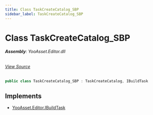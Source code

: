 ```yaml
---
title: Class TaskCreateCatalog_SBP
sidebar_label: TaskCreateCatalog_SBP
---
```

# Class TaskCreateCatalog_SBP


###### **Assembly**: YooAsset.Editor.dll
###### [View Source](https://github.com/tuyoogame/YooAsset-Samples.git/blob/main/Assets/YooAsset/Editor/AssetBundleBuilder/BuildPipeline/ScriptableBuildPipeline/BuildTasks/TaskCreateCatalog_SBP.cs#L9)
```csharp title="Declaration"
public class TaskCreateCatalog_SBP : TaskCreateCatalog, IBuildTask
```

## Implements

* [YooAsset.Editor.IBuildTask](../YooAsset.Editor/IBuildTask.md)
